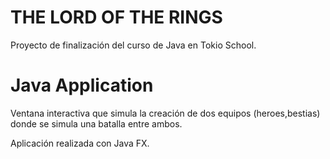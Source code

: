 # THE LORD OF THE RINGS
Proyecto de finalización del curso de Java en Tokio School.
# Java Application
Ventana interactiva que simula la creación de dos equipos (heroes,bestias) donde se simula una batalla entre ambos.

Aplicación realizada con Java FX.
